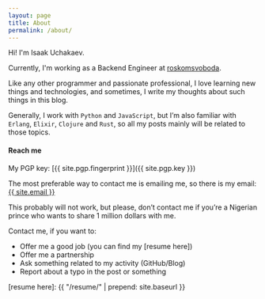 ```yaml
---
layout: page
title: About
permalink: /about/
---
```


Hi! I'm Isaak Uchakaev.

Currently, I'm working as a Backend Engineer at [roskomsvoboda].

Like any other programmer and passionate professional, I love learning new things 
and technologies, and sometimes, I write my thoughts about such things in this blog.

Generally, I work with `Python` and `JavaScript`, but I’m also familiar with `Erlang`, 
`Elixir`, `Clojure` and `Rust`, so all my posts mainly will be related to those topics.

#### Reach me

My PGP key: [{{ site.pgp.fingerprint }}]({{ site.pgp.key }})

The most preferable way to contact me is emailing me, so there is my
email: <a href="mailto:{{ site.email }}">{{ site.email }}</a>

This probably will not work, but please, don’t contact me if you’re a
Nigerian prince who wants to share 1 million dollars with me.

Contact me, if you want to:

* Offer me a good job (you can find my [resume here])
* Offer me a partnership
* Ask something related to my activity (GitHub/Blog)
* Report about a typo in the post or something

[roskomsvoboda]: https://github.com/roskomsvoboda
[resume here]: {{ "/resume/" | prepend: site.baseurl }}

